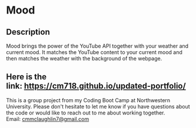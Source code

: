 # Mood

## Description
Mood brings the power of the YouTube API together with your weather and current mood. It matches the YouTube content to your current mood and then matches the weather with the background of the webpage.

## Here is the link: https://cm718.github.io/updated-portfolio/
This is a group project from my Coding Boot Camp at Northwestern University. Please don't hesitate to let me know if you have questions about the code or would like to reach out to me about working together.
Email: cmmclaughlin7@gmail.com
